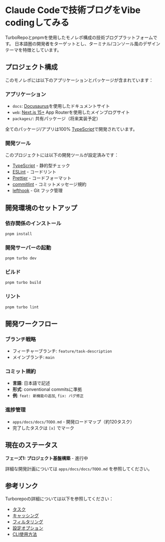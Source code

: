 # Claude Codeで技術ブログをVibe codingしてみる

TurboRepoとpnpmを使用したモノレポ構成の技術ブログプラットフォームです。
日本語圏の開発者をターゲットとし、ターミナル/コンソール風のデザインテーマを特徴としています。

## プロジェクト構成

このモノレポには以下のアプリケーションとパッケージが含まれています：

### アプリケーション

- `docs`: [Docusaurus](https://docusaurus.io/)を使用したドキュメントサイト
- `web`: [Next.js 15+](https://nextjs.org/) App Routerを使用したメインブログサイト
- `packages/`: 共有パッケージ（将来実装予定）

全てのパッケージ/アプリは100% [TypeScript](https://www.typescriptlang.org/)で開発されています。

### 開発ツール

このプロジェクトには以下の開発ツールが設定済みです：

- [TypeScript](https://www.typescriptlang.org/) - 静的型チェック
- [ESLint](https://eslint.org/) - コードリント
- [Prettier](https://prettier.io) - コードフォーマット
- [commitlint](https://commitlint.js.org/) - コミットメッセージ規約
- [lefthook](https://github.com/evilmartians/lefthook) - Git フック管理

## 開発環境のセットアップ

### 依存関係のインストール

```bash
pnpm install
```

### 開発サーバーの起動

```bash
pnpm turbo dev
```

### ビルド

```bash
pnpm turbo build
```

### リント

```bash
pnpm turbo lint
```

## 開発ワークフロー

### ブランチ戦略

- フィーチャーブランチ: `feature/task-description`
- メインブランチ: `main`

### コミット規約

- **言語**: 日本語で記述
- **形式**: conventional commitsに準拠
- **例**: `feat: 新機能の追加`, `fix: バグ修正`

### 進捗管理

- `apps/docs/docs/TODO.md` - 開発ロードマップ（約120タスク）
- 完了したタスクは `[x]` でマーク

## 現在のステータス

**フェーズ1: プロジェクト基盤構築** - 進行中

詳細な開発計画については `apps/docs/docs/TODO.md` を参照してください。

## 参考リンク

Turborepoの詳細については以下を参照してください：

- [タスク](https://turborepo.com/docs/crafting-your-repository/running-tasks)
- [キャッシング](https://turborepo.com/docs/crafting-your-repository/caching)
- [フィルタリング](https://turborepo.com/docs/crafting-your-repository/running-tasks#using-filters)
- [設定オプション](https://turborepo.com/docs/reference/configuration)
- [CLI使用方法](https://turborepo.com/docs/reference/command-line-reference)
